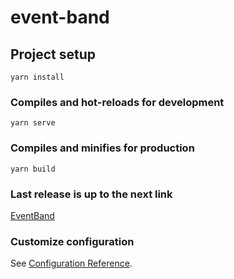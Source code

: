 # event-band

## Project setup
```
yarn install
```

### Compiles and hot-reloads for development
```
yarn serve
```

### Compiles and minifies for production
```
yarn build
```
### Last release is up to the next link
<a href="https://event-band-api.ru/"> EventBand </a>

### Customize configuration
See [Configuration Reference](https://cli.vuejs.org/config/).
